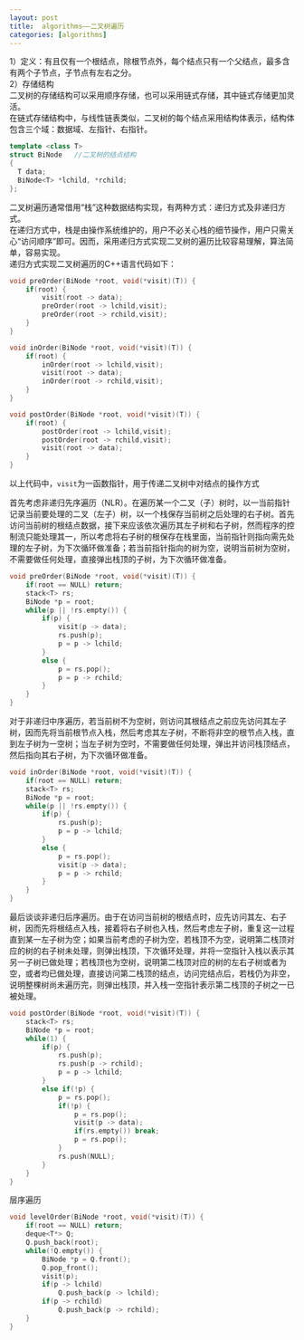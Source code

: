 ```yaml
---
layout: post
title:  algorithms——二叉树遍历
categories: [algorithms]
---
```


1）定义：有且仅有一个根结点，除根节点外，每个结点只有一个父结点，最多含有两个子节点，子节点有左右之分。  
2）存储结构  
二叉树的存储结构可以采用顺序存储，也可以采用链式存储，其中链式存储更加灵活。  
在链式存储结构中，与线性链表类似，二叉树的每个结点采用结构体表示，结构体包含三个域：数据域、左指针、右指针。  

```cpp
template <class T>
struct BiNode   //二叉树的结点结构
{
  T data;       
  BiNode<T> *lchild, *rchild;
};
```

 二叉树遍历通常借用“栈”这种数据结构实现，有两种方式：递归方式及非递归方式。  
在递归方式中，栈是由操作系统维护的，用户不必关心栈的细节操作，用户只需关心“访问顺序”即可。因而，采用递归方式实现二叉树的遍历比较容易理解，算法简单，容易实现。  
递归方式实现二叉树遍历的C++语言代码如下：

```cpp
void preOrder(BiNode *root, void(*visit)(T)) {
    if(root) {
        visit(root -> data);
        preOrder(root -> lchild,visit);
        preOrder(root -> rchild,visit);
    }
}

void inOrder(BiNode *root, void(*visit)(T)) {
    if(root) {
        inOrder(root -> lchild,visit);
        visit(root -> data);
        inOrder(root -> rchild,visit);
    }
}

void postOrder(BiNode *root, void(*visit)(T)) {
    if(root) {
        postOrder(root -> lchild,visit);
        postOrder(root -> rchild,visit);
        visit(root -> data);
    }
}
```
以上代码中，`visit`为一函数指针，用于传递二叉树中对结点的操作方式

首先考虑非递归先序遍历（NLR）。在遍历某一个二叉（子）树时，以一当前指针记录当前要处理的二叉（左子）树，以一个栈保存当前树之后处理的右子树。首先访问当前树的根结点数据，接下来应该依次遍历其左子树和右子树，然而程序的控制流只能处理其一，所以考虑将右子树的根保存在栈里面，当前指针则指向需先处理的左子树，为下次循环做准备；若当前指针指向的树为空，说明当前树为空树，不需要做任何处理，直接弹出栈顶的子树，为下次循环做准备。

```cpp
void preOrder(BiNode *root, void(*visit)(T)) {
    if(root == NULL) return;
    stack<T> rs;
    BiNode *p = root;
    while(p || !rs.empty()) {
        if(p) {
            visit(p -> data);
            rs.push(p);
            p = p -> lchild;
        }
        else {
            p = rs.pop();
            p = p -> rchild;
        }
    }
}
```
对于非递归中序遍历，若当前树不为空树，则访问其根结点之前应先访问其左子树，因而先将当前根节点入栈，然后考虑其左子树，不断将非空的根节点入栈，直到左子树为一空树；当左子树为空时，不需要做任何处理，弹出并访问栈顶结点，然后指向其右子树，为下次循环做准备。

```cpp
void inOrder(BiNode *root, void(*visit)(T)) {
    if(root == NULL) return;
    stack<T> rs;
    BiNode *p = root;
    while(p || !rs.empty()) {
        if(p) {
            rs.push(p);
            p = p -> lchild;
        }
        else {
            p = rs.pop();
            visit(p -> data);
            p = p -> rchild;
        }
    }
}
```
最后谈谈非递归后序遍历。由于在访问当前树的根结点时，应先访问其左、右子树，因而先将根结点入栈，接着将右子树也入栈，然后考虑左子树，重复这一过程直到某一左子树为空；如果当前考虑的子树为空，若栈顶不为空，说明第二栈顶对应的树的右子树未处理，则弹出栈顶，下次循环处理，并将一空指针入栈以表示其另一子树已做处理；若栈顶也为空树，说明第二栈顶对应的树的左右子树或者为空，或者均已做处理，直接访问第二栈顶的结点，访问完结点后，若栈仍为非空，说明整棵树尚未遍历完，则弹出栈顶，并入栈一空指针表示第二栈顶的子树之一已被处理。

```cpp
void postOrder(BiNode *root, void(*visit)(T)) {
    stack<T> rs;
    BiNode *p = root;
    while(1) {
        if(p) {
            rs.push(p);
            rs.push(p -> rchild);
            p = p -> lchild;
        }
        else if(!p) {
            p = rs.pop();
            if(!p) {
                p = rs.pop();
                visit(p -> data);
                if(rs.empty()) break;
                p = rs.pop();
            }
            rs.push(NULL);
        }
    }
}
```

层序遍历

```cpp
void levelOrder(BiNode *root, void(*visit)(T)) {
    if(root == NULL) return;
    deque<T*> Q;
    Q.push_back(root);
    while(!Q.empty()) {
        BiNode *p = Q.front();
        Q.pop_front();
        visit(p);
        if(p -> lchild)
            Q.push_back(p -> lchild);
        if(p -> rchild)
            Q.push_back(p -> rchild);
    }
}
```
